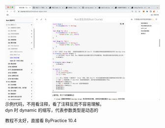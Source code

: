 ![](./img/2022-08-14-18-24-00.png)  
示例代码，不用看注释，看了注释反而不容易理解。  
dyn 时 dynamic 的缩写，代表参数类型是动态的

教程不太好，直接看 ByPractice 10.4
